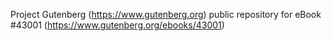 Project Gutenberg (https://www.gutenberg.org) public repository for eBook #43001 (https://www.gutenberg.org/ebooks/43001)
